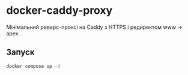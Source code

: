 # docker-caddy-proxy

Мінімальний реверс-проксі на Caddy з HTTPS і редиректом www → apex.

## Запуск
```bash
docker compose up -d
